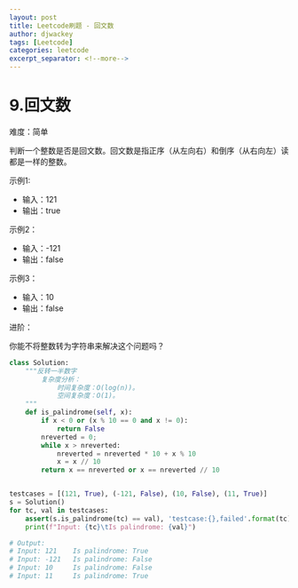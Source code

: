 ```yaml
---
layout: post
title: Leetcode刷题 - 回文数
author: djwackey
tags: [Leetcode]
categories: leetcode
excerpt_separator: <!--more-->
---
```


# 9.回文数

难度：简单

判断一个整数是否是回文数。回文数是指正序（从左向右）和倒序（从右向左）读都是一样的整数。

示例1:

   - 输入：121
   - 输出：true

示例2：

   - 输入：-121
   - 输出：false

示例3：

   - 输入：10
   - 输出：false

进阶：

你能不将整数转为字符串来解决这个问题吗？
<!--more-->

```python
class Solution:
    """反转一半数字
        复杂度分析：
            时间复杂度：O(log(n))。
            空间复杂度：O(1)。
    """
    def is_palindrome(self, x):
        if x < 0 or (x % 10 == 0 and x != 0):
            return False
        nreverted = 0;
        while x > nreverted:
            nreverted = nreverted * 10 + x % 10
            x = x // 10
        return x == nreverted or x == nreverted // 10


testcases = [(121, True), (-121, False), (10, False), (11, True)]
s = Solution()
for tc, val in testcases:
    assert(s.is_palindrome(tc) == val), 'testcase:{},failed'.format(tc)
    print(f"Input: {tc}\tIs palindrome: {val}")

# Output:
# Input: 121    Is palindrome: True
# Input: -121   Is palindrome: False
# Input: 10     Is palindrome: False
# Input: 11     Is palindrome: True
```

